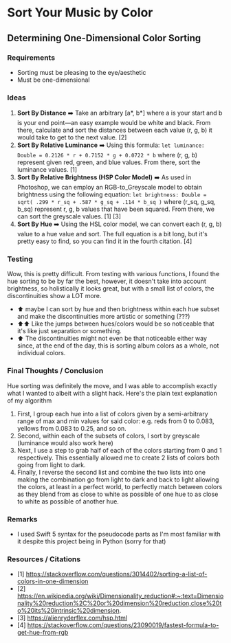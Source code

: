 # Sort Your Music by Color

## Determining One-Dimensional Color Sorting

### Requirements
- Sorting must be pleasing to the eye/aesthetic
- Must be one-dimensional

### Ideas
1. **Sort By Distance** ➡️ Take an arbitrary [a*, b*] where a is your start and b is your end point—an easy example would be white and black. From there, calculate and sort the distances between each value (r, g, b) it would take to get to the next value. [2]
2. **Sort By Relative Luminance** ➡️ Using this formula: `let luminance: Double = 0.2126 * r + 0.7152 * g + 0.0722 * b` where (r, g, b) represent given red, green, and blue values. From there, sort the luminance values. [1]
3. **Sort By Relative Brightness (HSP Color Model)** ➡️ As used in Photoshop, we can employ an RGB-to_Greyscale model to obtain brightness using the following equation: `let brightness: Double = sqrt( .299 * r_sq + .587 * g_sq + .114 * b_sq )` where (r_sq, g_sq, b_sq) represent r, g, b values that have been squared. From there, we can sort the greyscale values. [1] [3]
4. **Sort By Hue** ➡️ Using the HSL color model, we can convert each (r, g, b) value to a hue value and sort. The full equation is a bit long, but it's pretty easy to find, so you can find it in the fourth citation. [4]

### Testing
Wow, this is pretty difficult. From testing with various functions, I found the hue sorting to be by far the best, however, it doesn't take into account brightness, so holistically it looks great, but with a small list of colors, the discontinuities show a LOT more.
- ⬆️ maybe I can sort by hue and then brightness within each hue subset and make the discontinuities more artistic or something (???)
- ⬆️⬆️ Like the jumps between hues/colors would be so noticeable that it's like just separation or something.
- ⬆️ The discontinuities might not even be that noticeable either way since, at the end of the day, this is sorting album colors as a whole, not individual colors.

### Final Thoughts / Conclusion
Hue sorting was definitely the move, and I was able to accomplish exactly what I wanted to albeit with a slight hack. Here's the plain text explanation of my algorithm
1. First, I group each hue into a list of colors given by a semi-arbitrary range of max and min values for said color: e.g. reds from 0 to 0.083, yellows from 0.083 to 0.25, and so on.
2. Second, within each of the subsets of colors, I sort by greyscale (luminance would also work here)
3. Next, I use a step to grab half of each of the colors starting from 0 and 1 respectively. This essentially allowed me to create 2 lists of colors both going from light to dark.
4. Finally, I reverse the second list and combine the two lists into one making the combination go from light to dark and back to light allowing the colors, at least in a perfect world, to perfectly match between colors as they blend from as close to white as possible of one hue to as close to white as possible of another hue.

### Remarks
 - I used Swift 5 syntax for the pseudocode parts as I'm most familiar with it despite this project being in Python (sorry for that)

### Resources / Citations
- [1] https://stackoverflow.com/questions/3014402/sorting-a-list-of-colors-in-one-dimension
- [2] https://en.wikipedia.org/wiki/Dimensionality_reduction#:~:text=Dimensionality%20reduction%2C%20or%20dimension%20reduction,close%20to%20its%20intrinsic%20dimension.
- [3] https://alienryderflex.com/hsp.html
- [4] https://stackoverflow.com/questions/23090019/fastest-formula-to-get-hue-from-rgb
